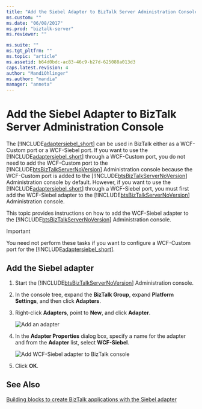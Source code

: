 ```yaml
---
title: "Add the Siebel Adapter to BizTalk Server Administration Console | Microsoft Docs"
ms.custom: ""
ms.date: "06/08/2017"
ms.prod: "biztalk-server"
ms.reviewer: ""

ms.suite: ""
ms.tgt_pltfrm: ""
ms.topic: "article"
ms.assetid: b64d0bdc-ac83-46c9-b27d-625088a013d3
caps.latest.revision: 4
author: "MandiOhlinger"
ms.author: "mandia"
manager: "anneta"
---
```

# Add the Siebel Adapter to BizTalk Server Administration Console
The [!INCLUDE[adaptersiebel_short](../../includes/adaptersiebel-short-md.md)] can be used in BizTalk either as a WCF-Custom port or a WCF-Siebel port. If you want to use the [!INCLUDE[adaptersiebel_short](../../includes/adaptersiebel-short-md.md)] through a WCF-Custom port, you do not need to add the WCF-Custom port to the [!INCLUDE[btsBizTalkServerNoVersion](../../includes/btsbiztalkservernoversion-md.md)] Administration console because the WCF-Custom port is added to the [!INCLUDE[btsBizTalkServerNoVersion](../../includes/btsbiztalkservernoversion-md.md)] Administration console by default. However, if you want to use the [!INCLUDE[adaptersiebel_short](../../includes/adaptersiebel-short-md.md)] through a WCF-Siebel port, you must first add the WCF-Siebel adapter to the [!INCLUDE[btsBizTalkServerNoVersion](../../includes/btsbiztalkservernoversion-md.md)] Administration console.  
  
 This topic provides instructions on how to add the WCF-Siebel adapter to the [!INCLUDE[btsBizTalkServerNoVersion](../../includes/btsbiztalkservernoversion-md.md)] Administration console.  
  
> [!IMPORTANT]
>  You need not perform these tasks if you want to configure a WCF-Custom port for the [!INCLUDE[adaptersiebel_short](../../includes/adaptersiebel-short-md.md)].  
  
## Add the Siebel adapter  
  
1. Start the [!INCLUDE[btsBizTalkServerNoVersion](../../includes/btsbiztalkservernoversion-md.md)] Administration console.  
  
2. In the console tree, expand the **BizTalk Group**, expand **Platform Settings**, and then click **Adapters**.  
  
3. Right-click **Adapters**, point to **New**, and click **Adapter**.  
  
    ![Add an adapter](../../adapters-and-accelerators/media/c9610d42-8465-4099-b403-87df6dcd0d99.gif "c9610d42-8465-4099-b403-87df6dcd0d99")  
  
4. In the **Adapter Properties** dialog box, specify a name for the adapter and from the **Adapter** list, select **WCF-Siebel**.  
  
    ![Add WCF&#45;Siebel adapter to BizTalk console](../../adapters-and-accelerators/adapter-siebel/media/6d39b874-2233-452a-81ef-d93274b0784c.gif "6d39b874-2233-452a-81ef-d93274b0784c")  
  
5. Click **OK**.  
  
## See Also  
[Building blocks to create BizTalk applications with the Siebel adapter](../../adapters-and-accelerators/adapter-siebel/building-blocks-to-create-biztalk-applications-with-the-siebel-adapter.md)